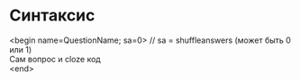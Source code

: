 # Синтаксис
\<begin name=QuestionName; sa=0> // sa = shuffleanswers (может быть 0 или 1)
<br>
Сам вопрос и cloze код 
<br>
\<end>
